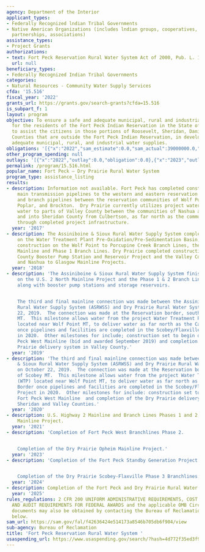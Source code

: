 ```yaml
---
agency: Department of the Interior
applicant_types:
- Federally Recognized lndian Tribal Governments
- Native American Organizations (includes lndian groups, cooperatives, corporations,
  partnerships, associations)
assistance_types:
- Project Grants
authorizations:
- text: Fort Peck Reservation Rural Water System Act of 2000, Pub. L. 106-382.
  url: null
beneficiary_types:
- Federally Recognized Indian Tribal Governments
categories:
- Natural Resources - Community Water Supply Services
cfda: '15.516'
fiscal_year: '2022'
grants_url: https://grants.gov/search-grants?cfda=15.516
is_subpart_f: 1
layout: program
objective: To ensure a safe and adequate municipal, rural and industrial water supply
  for the residents of the Fort Peck Indian Reservation in the State of Montana; and
  to assist the citizens in those portions of Roosevelt, Sheridan, Daniels, and Valley
  Counties that are outside the Fort Peck Indian Reservation, in developing safe and
  adequate municipal, rural, and industrial water supplies.
obligations: '[{"x":"2022","sam_estimate":0.0,"sam_actual":39000000.0,"usa_spending_actual":16800000.0},{"x":"2023","sam_estimate":0.0,"sam_actual":46300000.0,"usa_spending_actual":46300000.0},{"x":"2024","sam_estimate":0.0,"sam_actual":0.0,"usa_spending_actual":0.0}]'
other_program_spending: null
outlays: '[{"x":"2022","outlay":0.0,"obligation":0.0},{"x":"2023","outlay":8593169.48,"obligation":46300000.0},{"x":"2024","outlay":0.0,"obligation":0.0}]'
permalink: /program/15.516.html
popular_name: Fort Peck – Dry Prairie Rural Water System
program_type: assistance_listing
results:
- description: Information not available. Fort Peck has completed construction on
    main transmission pipelines to the western and eastern reservation boundaries
    and branch pipelines between the reservation communities of Wolf Point, Frazer,
    Poplar, and Brockton.  Dry Prairie currently utilizes project water to supply
    water to parts of Valley County between the communities of Nashua and St. Marie,
    and into Sheridan County from Culbertson, as far north as the community of Plentywood
    through completed project infrastructure.
  year: '2017'
- description: The Assiniboine & Sioux Rural Water Supply System completed construction
    on the Water Treatment Plant Pre-Oxidation/Pre-Sedimentation Basin, and continued
    construction on the Wolf Point to Porcupine Creek Branch Lines, the U.S. 2 North
    Mainline and Phase 1 Branch Lines. Dry Prairie completed construction of the Valley
    County Booster Pump Station and Reservoir Project and the Valley County Area F
    and Nashua to Glasgow Mainline Projects.
  year: '2018'
- description: 'The Assiniboine & Sioux Rural Water Supply System finished construction
    on the U.S. 2 North Mainline Project and the Phase 1 & 2 Branch Lines Projects,
    along with booster pump stations and storage reservoirs.


    The third and final mainline connection was made between the Assiniboine & Sioux
    Rural Water Supply System (ASRWSS) and Dry Prairie Rural Water System on October
    22, 2019.  The connection was made at the Reservation border, southeast of Scobey
    MT.  This milestone allows water from the project Water Treatment Plant (WTP)
    located near Wolf Point MT, to deliver water as far north as the Canadian Border
    once pipelines and facilities are completed in the Scobey/Flaxville Mainline Project
    in 2020.  Other milestones for include; construction set to begin on the Fort
    Peck West Mainline (bid and awarded September 2019) and completion of the Dry
    Prairie delivery system in Valley County.'
  year: '2019'
- description: 'The third and final mainline connection was made between the Assiniboine
    & Sioux Rural Water Supply System (ASRWSS) and Dry Prairie Rural Water System
    on October 22, 2019.  The connection was made at the Reservation border, southeast
    of Scobey MT.  This milestone allows water from the project Water Treatment Plant
    (WTP) located near Wolf Point MT, to deliver water as far north as the Canadian
    Border once pipelines and facilities are completed in the Scobey/Flaxville Mainline
    Project in 2020.  Other milestones for include: construction set to begin on the
    Fort Peck West Mainline  and completion of the Dry Prairie delivery system in
    Sheridan and Valley Counties.'
  year: '2020'
- description: U.S. Highway 2 Mainline and Branch Lines Phases 1 and 2, and Scobey-Flaxville
    Mainline Project.
  year: '2021'
- description: 'Completion of Fort Peck West Branchlines Phase 2.


    Completion of the Dry Prairie Opheim Mainline Project.'
  year: '2023'
- description: 'Completion of the Fort Peck Standby Generation Project.


    Completion of the Dry Prairie Scobey-Flaxville Phase 3 Branchlines.'
  year: '2024'
- description: Completion of the Fort Peck and Dry Prairie Rural Water System.
  year: '2025'
rules_regulations: 2 CFR 200 UNIFORM ADMINISTRATIVE REQUIREMENTS, COST PRINCIPLES,
  AND AUDIT REQUIREMENTS FOR FEDERAL AWARDS and the applicable OMB Circulars.  These
  documents may also be obtained by contacting the Bureau of Reclamation Office listed
  below.
sam_url: https://sam.gov/fal/f42636424e514173a8546b705db6f904/view
sub-agency: Bureau of Reclamation
title: 'Fort Peck Reservation Rural Water System '
usaspending_url: https://www.usaspending.gov/search/?hash=4d772f35ed3f9692019f6ee11cb6b36e
---
```

